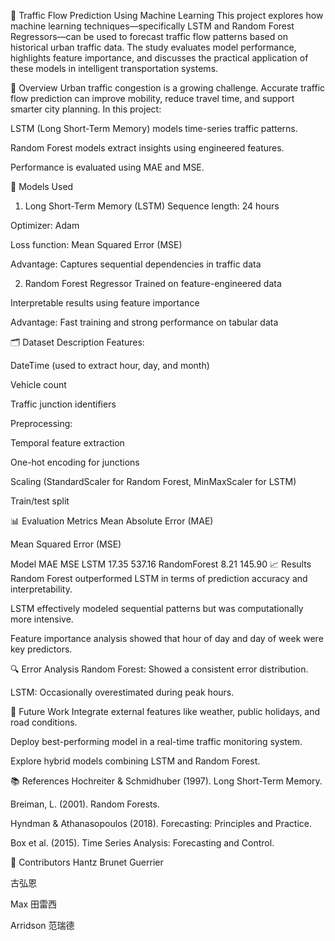 🚦 Traffic Flow Prediction Using Machine Learning
This project explores how machine learning techniques—specifically LSTM and Random Forest Regressors—can be used to forecast traffic flow patterns based on historical urban traffic data. The study evaluates model performance, highlights feature importance, and discusses the practical application of these models in intelligent transportation systems.

📌 Overview
Urban traffic congestion is a growing challenge. Accurate traffic flow prediction can improve mobility, reduce travel time, and support smarter city planning. In this project:

LSTM (Long Short-Term Memory) models time-series traffic patterns.

Random Forest models extract insights using engineered features.

Performance is evaluated using MAE and MSE.

🧠 Models Used
1. Long Short-Term Memory (LSTM)
Sequence length: 24 hours

Optimizer: Adam

Loss function: Mean Squared Error (MSE)

Advantage: Captures sequential dependencies in traffic data

2. Random Forest Regressor
Trained on feature-engineered data

Interpretable results using feature importance

Advantage: Fast training and strong performance on tabular data

🗂️ Dataset Description
Features:

DateTime (used to extract hour, day, and month)

Vehicle count

Traffic junction identifiers

Preprocessing:

Temporal feature extraction

One-hot encoding for junctions

Scaling (StandardScaler for Random Forest, MinMaxScaler for LSTM)

Train/test split

📊 Evaluation Metrics
Mean Absolute Error (MAE)

Mean Squared Error (MSE)

Model	MAE	MSE
LSTM	17.35	537.16
RandomForest	8.21	145.90
📈 Results
Random Forest outperformed LSTM in terms of prediction accuracy and interpretability.

LSTM effectively modeled sequential patterns but was computationally more intensive.

Feature importance analysis showed that hour of day and day of week were key predictors.

🔍 Error Analysis
Random Forest: Showed a consistent error distribution.

LSTM: Occasionally overestimated during peak hours.

🚀 Future Work
Integrate external features like weather, public holidays, and road conditions.

Deploy best-performing model in a real-time traffic monitoring system.

Explore hybrid models combining LSTM and Random Forest.

📚 References
Hochreiter & Schmidhuber (1997). Long Short-Term Memory.

Breiman, L. (2001). Random Forests.

Hyndman & Athanasopoulos (2018). Forecasting: Principles and Practice.

Box et al. (2015). Time Series Analysis: Forecasting and Control.

👥 Contributors
Hantz Brunet Guerrier

古弘恩

Max 田雷西

Arridson 范瑞德
